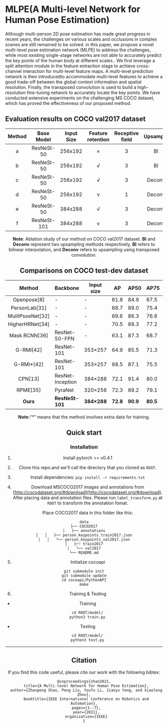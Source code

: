 # MLPE(A Multi-level Network for Human Pose Estimation)

Although multi-person 2D pose estimation has made great progress in recent years, the challenges on various scales and occlusions in complex scenes are still remained to be solved. in this paper, we propose a novel multi-level pose estimation network (MLPE) to address the challenges, while most existing single-stage networks are not able to accurately predict the key points of the human body at different scales.. We first leverage a split attention module in the feature extraction stage to achieve cross-channel interaction for multi-level feature maps. A multi-level prediction network is then introducedto accommodate multi-level features to achieve a good trade-off between the global context information and spatial resolution. Finally, the transposed convolution is used to build a high-resolution fine-tuning network to accurately locate the key points. We have conducted extensive experiments on the challenging MS COCO dataset, which has proved the effectiveness of our proposed method.
## Evaluation results on COCO val2017 dataset
<center>

| Method | Base Model | Input Size | Feature  retention | Receptive field | Upsample | AP | AP medium | AP large |
|:------:|:--------:|:-----:|:-------:|:-------:|:-------:|:-------:|:-------:|:-------:|
| a | ResNeSt-50 | 256x192 | × | 3 | BI | 70.1 | 66.5 | 76.7 |
| b | ResNeSt-50 | 256x192 | √ | 3 |    BI    | 70.2 | 66.6 |   77.1   |
| c | ResNeSt-50 | 256x192 | √ | 3 | Deconv | 70.4 | 66.9 | 77.1 |
| d | ResNeSt-50 | 256x192 | v | 1 | Deconv | 70.2 | 66.7 | 76.8 |
| e | ResNeSt-50 | 384x288 | √ | 3 | Deconv | 72.4 | 68.1 | 79.9 |
| f | ResNeSt-101 | 384x288 | v | 3 | Deconv | 73.7 | 69.7 | 81.0 |


**Note**: Ablation study of our method on COCO val2017 dataset. **BI** and **Deconv** represent two upsampling methods respectively, **BI** refers to bilinear interpolation, and **Deconv** refers to upsampling using transposed convolution.

##  Comparisons on COCO test-dev dataset



|      Method      | Backbone         | Input size  | AP       | AP50     | AP75     | APM      | APL      | AR       |
| :--------------: | ---------------- | ----------- | -------- | -------- | -------- | -------- | -------- | -------- |
|   Openpose[8]    | -                | -           | 61.8     | 84.9     | 67.5     | 57.1     | 68.2     | 66.5     |
|  PersonLab[31]   | -                | -           | 68.7     | 89.0     | 75.4     | 64.1     | 75.5     | 75.4     |
| MulitPsoeNet[32] | -                | -           | 69.6     | 86.3     | 76.6     | 65.0     | 76.3     | 73.5     |
| HigherHRNet[34]  | -                | -           | 70.5     | 89.3     | 77.2     | 66.6     | 75.8     | 74.9     |
|  Mask RCNN[36]   | ResNet-50-FPN    | -           | 63.1     | 87.3     | 68.7     | 57.8     | 71.4     | -        |
|    G-RMI[42]     | ResNet-101       | 353×257     | 64.9     | 85.5     | 71.3     | 62.3     | 70.0     | 69.7     |
|    G-RMI*[42]    | ResNet-101       | 353×257     | 68.5     | 87.1     | 75.5     | 65.8     | 73.3     | 73.3     |
|     CPN[13]      | ResNet-Inception | 384×288     | 72.1     | 91.4     | 80.0     | 68.7     | 77.2     | 78.5     |
|     RPME[35]     | PyraNet          | 320×256     | 72.3     | 89.2     | 79.1     | 68.0     | 78.6     | -        |
|     **Ours**     | **ResNeSt-101**  | **384×288** | **72.8** | **90.9** | **80.5** | **69.1** | **79.3** | **79.2** |

**Note:**“*” means that the method involves extra data for training.

## Quick start
### Installation
 1. Install pytorch >= v0.4.1

 2. Clone this repo.and we'll call the directory that you cloned as ```ROOT```.

 3. Install dependencies:
    ```pip install -r requirements.txt```

 4. Download MSCOCO2017 images and annotations from [http://cocodataset.org/#download](http://cocodataset.org/#download). 
After placing data and annotation files. Please run ```label_transform.py``` at ```ROOT``` to transform the annotation fomat.

    Place COCO2017 data in this folder like this:
```
data
├── COCO2017
│   ├── annotations
│	│	├── person_keypoints_train2017.json
│	│	└── person_keypoints_val2017.json
│   ├── train2017
│   └── val2017
└── README.md
```

 5. Initialize cocoapi
```
git submodule init
git submodule update
cd cocoapi/PythonAPI
make
```

 6. Training & Testing
 - Training
 ```
    cd ROOT/model/
    python3 train.py
 ```
 - Testing
 ```
    cd ROOT/model/
    python3 test.py
 ```
 
 ***
 ## Citation
 If you find this code useful, please cite our work with the following bibtex:
 ```
 @inproceedings{shao2021,
   title={A Multi-level Network for Human Pose Estimation},
   author={Zhanpeng Shao, Peng Liu, Youfu Li, Jianyu Yang, and Xiaolong Zhou},
   booktitle={IEEE International Conference on Robotics and Automation},
   pages={1--7},
   year={2021},
   organization={IEEE}
 }
 ```

